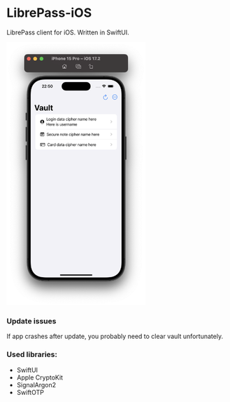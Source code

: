 # LibrePass-iOS

LibrePass client for iOS. Written in SwiftUI.

<img src="./readme/VaultScreenshot.png" alt="Vault screenshot" height="600">

### Update issues
If app crashes after update, you probably need to clear vault unfortunately.

### Used libraries:
- SwiftUI
- Apple CryptoKit
- SignalArgon2
- SwiftOTP
